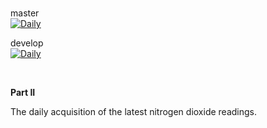 <br>

master <br>
[![Daily](https://github.com/enqueter/daily/actions/workflows/main.yml/badge.svg?branch=master)](https://github.com/enqueter/daily/actions/workflows/main.yml)

develop <br>
[![Daily](https://github.com/enqueter/daily/actions/workflows/main.yml/badge.svg?branch=develop)](https://github.com/enqueter/daily/actions/workflows/main.yml)

<br>

**Part II**
 
The daily acquisition of the latest nitrogen dioxide readings.

<br>
<br>

<br>
<br>

<br>
<br>

<br>
<br>
